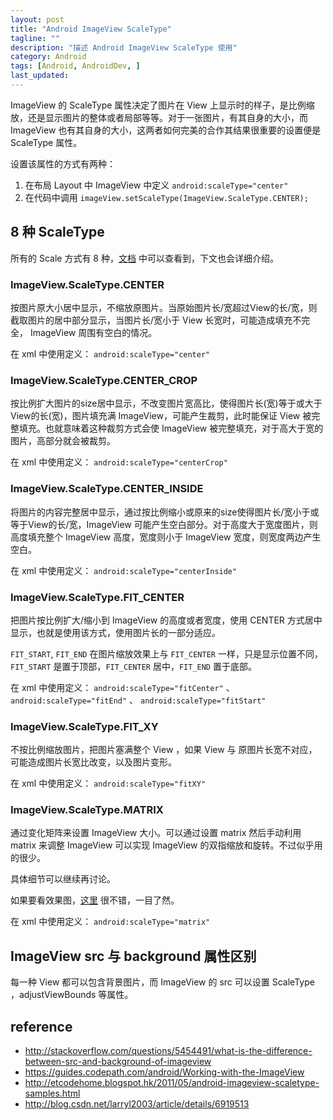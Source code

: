 ```yaml
---
layout: post
title: "Android ImageView ScaleType"
tagline: ""
description: "描述 Android ImageView ScaleType 使用"
category: Android
tags: [Android, AndroidDev, ]
last_updated: 
---
```


ImageView 的 ScaleType 属性决定了图片在 View 上显示时的样子，是比例缩放，还是显示图片的整体或者局部等等。对于一张图片，有其自身的大小，而 ImageView 也有其自身的大小，这两者如何完美的合作其结果很重要的设置便是 ScaleType 属性。

设置该属性的方式有两种：

1. 在布局 Layout 中 ImageView 中定义 `android:scaleType="center"`
2. 在代码中调用 `imageView.setScaleType(ImageView.ScaleType.CENTER);`

## 8 种 ScaleType

所有的 Scale 方式有 8 种，[文档](https://developer.android.com/reference/android/widget/ImageView.ScaleType.html) 中可以查看到，下文也会详细介绍。


### ImageView.ScaleType.CENTER

按图片原大小居中显示，不缩放原图片。当原始图片长/宽超过View的长/宽，则截取图片的居中部分显示，当图片长/宽小于 View 长宽时，可能造成填充不完全， ImageView 周围有空白的情况。

在 xml 中使用定义： `android:scaleType="center"`

### ImageView.ScaleType.CENTER_CROP

按比例扩大图片的size居中显示，不改变图片宽高比，使得图片长(宽)等于或大于View的长(宽)，图片填充满 ImageView，可能产生裁剪，此时能保证 View 被完整填充。也就意味着这种裁剪方式会使 ImageView 被完整填充，对于高大于宽的图片，高部分就会被裁剪。

在 xml 中使用定义： `android:scaleType="centerCrop"`

### ImageView.ScaleType.CENTER_INSIDE

将图片的内容完整居中显示，通过按比例缩小或原来的size使得图片长/宽小于或等于View的长/宽，ImageView 可能产生空白部分。对于高度大于宽度图片，则高度填充整个 ImageView 高度，宽度则小于 ImageView 宽度，则宽度两边产生空白。

在 xml 中使用定义： `android:scaleType="centerInside"`

### ImageView.ScaleType.FIT_CENTER

把图片按比例扩大/缩小到 ImageView 的高度或者宽度，使用 CENTER 方式居中显示，也就是使用该方式，使用图片长的一部分适应。

`FIT_START`, `FIT_END` 在图片缩放效果上与 `FIT_CENTER` 一样，只是显示位置不同，`FIT_START` 是置于顶部，`FIT_CENTER` 居中，`FIT_END` 置于底部。

在 xml 中使用定义： `android:scaleType="fitCenter"` 、 `android:scaleType="fitEnd"` 、 `android:scaleType="fitStart"`

### ImageView.ScaleType.FIT_XY
不按比例缩放图片，把图片塞满整个 View ，如果 View 与 原图片长宽不对应，可能造成图片长宽比改变，以及图片变形。

在 xml 中使用定义： `android:scaleType="fitXY"`

### ImageView.ScaleType.MATRIX
通过变化矩阵来设置 ImageView 大小。可以通过设置 matrix 然后手动利用 matrix 来调整 ImageView 可以实现 ImageView 的双指缩放和旋转。不过似乎用的很少。

具体细节可以继续再讨论。

如果要看效果图，[这里](http://etcodehome.blogspot.hk/2011/05/android-imageview-scaletype-samples.html) 很不错，一目了然。

在 xml 中使用定义： `android:scaleType="matrix"`

## ImageView src 与 background 属性区别

每一种 View 都可以包含背景图片，而 ImageView 的 src 可以设置 ScaleType ，adjustViewBounds 等属性。


## reference

- <http://stackoverflow.com/questions/5454491/what-is-the-difference-between-src-and-background-of-imageview>
- <https://guides.codepath.com/android/Working-with-the-ImageView>
- <http://etcodehome.blogspot.hk/2011/05/android-imageview-scaletype-samples.html>
- <http://blog.csdn.net/larryl2003/article/details/6919513>